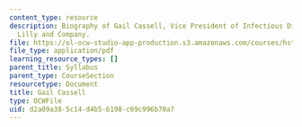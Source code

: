 ```yaml
---
content_type: resource
description: Biography of Gail Cassell, Vice President of Infectious Diseases, Eli
  Lilly and Company.
file: https://ol-ocw-studio-app-production.s3.amazonaws.com/courses/hst-939-designing-and-sustaining-technology-innovation-for-global-health-practice-spring-2008/d2a09a385c14d4b56198c69c996b70a7_gail_bio.pdf
file_type: application/pdf
learning_resource_types: []
parent_title: Syllabus
parent_type: CourseSection
resourcetype: Document
title: Gail Cassell
type: OCWFile
uid: d2a09a38-5c14-d4b5-6198-c69c996b70a7
---
```

